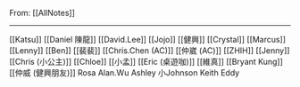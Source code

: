 From: [[AllNotes]]

---

[[Katsu]]
[[Daniel 陳龍]]
[[David.Lee]]
[[Jojo]]
[[健興]]
[[Crystal]]
[[Marcus]]
[[Lenny]]
[[Ben]]
[[裴裴]]
[[Chris.Chen (AC)]]
[[仲崴 (AC)]]
[[ZHIH]]
[[Jenny]]
[[Chris (小公主)]]
[[Chloe]]
[[小孟]]
[[Eric (桌遊咖)]]
[[維真]]
[[Bryant Kung]]
[[仲威 (健興朋友)]]
Rosa
Alan.Wu
Ashley
小Johnson
Keith
Eddy
